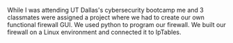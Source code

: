 While I was attending UT Dallas's cybersecurity bootcamp me and 3 classmates were assigned a project where we had to create our own functional firewall GUI. We used python to program our firewall. We built our firewall on a Linux environment and connected it to IpTables.
